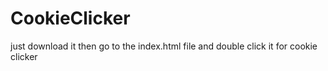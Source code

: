 # CookieClicker
just download it then go to the index.html file and double click it for cookie clicker
